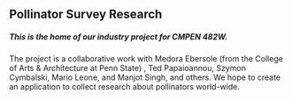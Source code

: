 Pollinator Survey Research
---


##### This is the home of our industry project for CMPEN 482W.

The project is a collaborative work with 
Medora Ebersole (from the College of Arts & Architecture at Penn State)
, Ted Papaioannou, Szymon Cymbalski, Mario Leone, and Manjot Singh, and others. We hope to create an application to collect research about pollinators world-wide.
